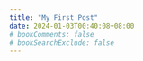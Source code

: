 ```yaml
---
title: "My First Post"
date: 2024-01-03T00:40:08+08:00
# bookComments: false
# bookSearchExclude: false
---
```

